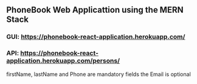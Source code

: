 ## PhoneBook Web Applicattion using the MERN Stack

### GUI: https://phonebook-react-application.herokuapp.com/

### API: https://phonebook-react-application.herokuapp.com/persons/



firstName, lastName and Phone are mandatory fields the Email is optional
